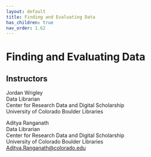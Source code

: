 ```yaml
---
layout: default
title: Finding and Evaluating Data
has_children: true
nav_order: 1.62
---
```


# Finding and Evaluating Data

## Instructors

Jordan Wrigley  
Data Librarian  
Center for Research Data and Digital Scholarship  
University of Colorado Boulder Libraries

Aditya Ranganath  
Data Librarian  
Center for Research Data and Digital Scholarship  
University of Colorado Boulder Libraries  
[Aditya.Ranganath@colorado.edu](mailto:Aditya.Ranganath@colorado.edu)
